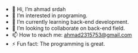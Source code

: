- 👋 Hi, I’m ahmad srdah
- 👀 I’m interested in programing.
- 🌱 I’m currently learning back-end development.
- 💞️ I’m looking to collaborate on back-end field.
- 📫 How to reach me: ahmad2315753@gmail.com
- ⚡ Fun fact: The programming is great.


